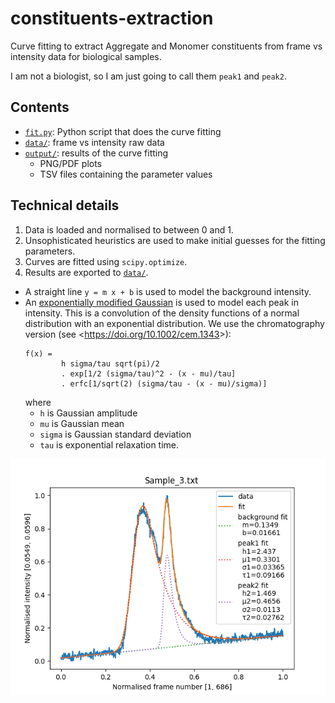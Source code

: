 # constituents-extraction

Curve fitting to extract Aggregate and Monomer constituents
from frame vs intensity data for biological samples.

I am not a biologist, so I am just going to call them `peak1` and `peak2`.


## Contents

- [`fit.py`]: Python script that does the curve fitting
- [`data/`]: frame vs intensity raw data
- [`output/`]: results of the curve fitting
  - PNG/PDF plots
  - TSV files containing the parameter values

[`fit.py`]: fit.py
[`data/`]: data/
[`output/`]: output/


## Technical details

1. Data is loaded and normalised to between 0 and 1.
2. Unsophisticated heuristics are used to make initial guesses
   for the fitting parameters.
3. Curves are fitted using `scipy.optimize`.
4. Results are exported to [`data/`].

- A straight line `y = m x + b` is used to model the background intensity.
- An [exponentially modified Gaussian] is used to model each peak in intensity.
  This is a convolution of the density functions of
  a normal distribution with an exponential distribution.
  We use the chromatography version (see <<https://doi.org/10.1002/cem.1343>>):
  ````
  f(x) =
          h sigma/tau sqrt(pi)/2
          . exp[1/2 (sigma/tau)^2 - (x - mu)/tau]
          . erfc[1/sqrt(2) (sigma/tau - (x - mu)/sigma)]
  ````
  where
  - `h` is Gaussian amplitude
  - `mu` is Gaussian mean
  - `sigma` is Gaussian standard deviation
  - `tau` is exponential relaxation time.

![Plot of 2-peak fit for Sample 3 data.][plot]

[exponentially modified Gaussian]:
  https://en.wikipedia.org/wiki/Exponentially_modified_Gaussian_distribution
[plot]: output/fit-Sample_3.txt.png
